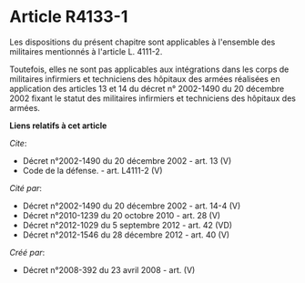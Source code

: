 # Article R4133-1

Les dispositions du présent chapitre sont applicables à l'ensemble des militaires mentionnés à l'article L. 4111-2. 

Toutefois, elles ne sont pas applicables aux intégrations dans les corps de militaires infirmiers et techniciens des hôpitaux
des armées réalisées en application des articles 13 et 14 du décret n° 2002-1490 du 20 décembre 2002 fixant le statut des
militaires infirmiers et techniciens des hôpitaux des armées.

**Liens relatifs à cet article**

_Cite_:

  - Décret n°2002-1490 du 20 décembre 2002 - art. 13 (V)
  - Code de la défense. - art. L4111-2 (V)

_Cité par_:

  - Décret n°2002-1490 du 20 décembre 2002 - art. 14-4 (V)
  - Décret n°2010-1239 du 20 octobre 2010 - art. 28 (V)
  - Décret n°2012-1029 du 5 septembre 2012 - art. 42 (VD)
  - Décret n°2012-1546 du 28 décembre 2012 - art. 40 (V)

_Créé par_:

  - Décret n°2008-392 du 23 avril 2008 - art. (V)
